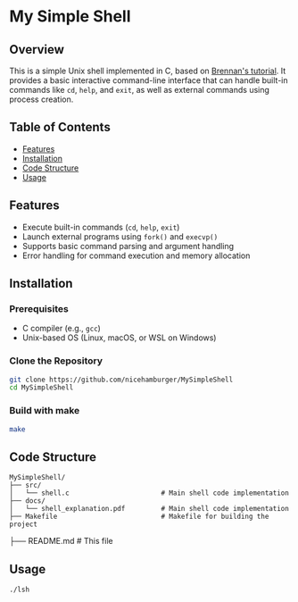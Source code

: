 # My Simple Shell

## Overview

This is a simple Unix shell implemented in C, based on [Brennan's tutorial](https://brennan.io/2015/01/16/write-a-shell-in-c/). 
It provides a basic interactive command-line interface that can handle built-in commands like `cd`, `help`, and `exit`, as well as external commands using process creation.

## Table of Contents

- [Features](#features)
- [Installation](#installation)
- [Code Structure](#code-structure)
- [Usage](#usage)

## Features

- Execute built-in commands (`cd`, `help`, `exit`)
- Launch external programs using `fork()` and `execvp()`
- Supports basic command parsing and argument handling
- Error handling for command execution and memory allocation

## Installation

### Prerequisites

- C compiler (e.g., `gcc`)
- Unix-based OS (Linux, macOS, or WSL on Windows)

### Clone the Repository

```bash
git clone https://github.com/nicehamburger/MySimpleShell
cd MySimpleShell
```

### Build with make
```bash
make
```

## Code Structure
```
MySimpleShell/
├── src/
│   └── shell.c                       # Main shell code implementation
├── docs/
│   └── shell_explanation.pdf         # Main shell code implementation
├── Makefile                          # Makefile for building the project
```
├── README.md                         # This file

## Usage
```bash
./lsh
```
